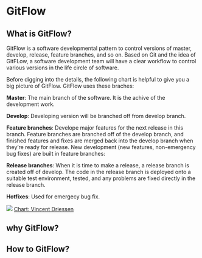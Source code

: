 
# GitFlow

## What is GitFlow?
GitFlow is a software developmental pattern to control versions of master, develop, release, feature branches, and so on. Based on Git and the idea of GitFLow, a software development team will have a clear workflow to control various versions in the life circle of software.

Before digging into the details, the following chart is helpful to give you a big picture of GitFlow. GitFlow uses these braches:

**Master**: The main branch of the software. It is the achive of the development work.

**Develop**: Developing version will be branched off from develop branch.

**Feature branches**: Develope major features for the next release in this branch. Feature branches are branched off of the develop branch, and finished features and fixes are merged back into the develop branch when they’re ready for release. New development (new features, non-emergency bug fixes) are built in feature branches:

**Release branches**: When it is time to make a release, a release branch is created off of develop. The code in the release branch is deployed onto a suitable test environment, tested, and any problems are fixed directly in the release branch. 

**Hotfixes**: Used for emergecy bug fix.
 

![](https://nvie.com/img/git-model@2x.png)
[Chart: Vincent Driessen](https://nvie.com/posts/a-successful-git-branching-model/)

## why GitFlow?

## How to GitFlow?
